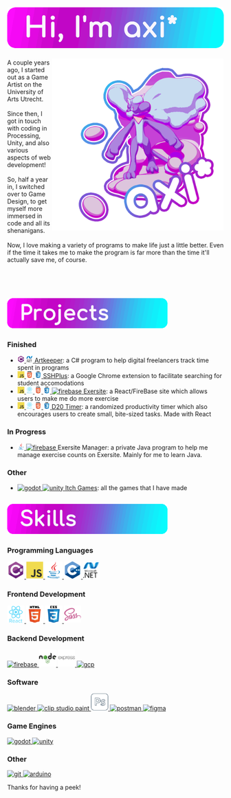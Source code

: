 <h1><img  alt="intro" src="https://github.com/AxiDragon/AxiDragon/blob/main/img/intro.gif"></h1>
<img align="right" alt="axi" src="https://github.com/AxiDragon/AxiDragon/blob/main/img/axi.gif"
 height="400">
<p>A couple years ago, I started out as a Game Artist on the University of Arts Utrecht.<br><br>
  Since then, I got in touch with coding in Processing, Unity, and also various aspects of web development!<br><br>
  So, half a year in, I switched over to Game Design, to get myself more immersed in code and all its
  shenanigans.<br><br>
  Now, I love making a variety of programs to make life just a little better. Even if the time it takes me to make
  the
  program is far more than the time it'll actually save me, of course.<br><br><br><br></p>

<h2><img  alt="projects" src="https://github.com/AxiDragon/AxiDragon/blob/main/img/projects.gif" height="70"></h2>
  <h3>Finished</h3>
  <ul>
    <li>
     <a href="https://www.w3schools.com/cs/" target="_blank" rel="noreferrer"> <img
  src="https://raw.githubusercontent.com/devicons/devicon/master/icons/csharp/csharp-original.svg" alt="csharp"
  width="16" height="16" /> </a>
     <a href="https://dotnet.microsoft.com/" target="_blank" rel="noreferrer"> <img
  src="https://raw.githubusercontent.com/devicons/devicon/master/icons/dot-net/dot-net-original-wordmark.svg"
  alt="dotnet" width="16" height="16" /> </a>
     <a href="https://github.com/AxiDragon/Artkeeper" target="_blank" rel="noreferrer">Artkeeper</a>: a C# program to help digital freelancers track time spent in programs
    </li>
    <li>
               <a href="https://developer.mozilla.org/en-US/docs/Web/JavaScript" target="_blank" rel="noreferrer"> <img
  src="https://raw.githubusercontent.com/devicons/devicon/master/icons/javascript/javascript-original.svg"
  alt="javascript" width="16" height="16" /> </a>
<a href="https://www.w3.org/html/" target="_blank" rel="noreferrer"> <img
  src="https://raw.githubusercontent.com/devicons/devicon/master/icons/html5/html5-original-wordmark.svg"
  alt="html5" width="16" height="16" /> </a>
<a href="https://www.w3schools.com/css/" target="_blank" rel="noreferrer"> <img
  src="https://raw.githubusercontent.com/devicons/devicon/master/icons/css3/css3-original-wordmark.svg" alt="css3"
  width="16" height="16" /> </a>
     <a href="https://github.com/AxiDragon/SSHPlus" target="_blank" rel="noreferrer">SSHPlus</a>: a Google Chrome extension to facilitate searching for student accomodations</li>
    <li>
     <a href="https://developer.mozilla.org/en-US/docs/Web/JavaScript" target="_blank" rel="noreferrer"> <img
  src="https://raw.githubusercontent.com/devicons/devicon/master/icons/javascript/javascript-original.svg"
  alt="javascript" width="16" height="16" /> </a>
     <a href="https://reactjs.org/" target="_blank" rel="noreferrer"> <img
  src="https://raw.githubusercontent.com/devicons/devicon/master/icons/react/react-original-wordmark.svg"
  alt="react" width="16" height="16" /> </a>
<a href="https://www.w3.org/html/" target="_blank" rel="noreferrer"> <img
  src="https://raw.githubusercontent.com/devicons/devicon/master/icons/html5/html5-original-wordmark.svg"
  alt="html5" width="16" height="16" /> </a>
<a href="https://www.w3schools.com/css/" target="_blank" rel="noreferrer"> <img
  src="https://raw.githubusercontent.com/devicons/devicon/master/icons/css3/css3-original-wordmark.svg" alt="css3"
  width="16" height="16" /> </a>
     <a href="https://firebase.google.com/" target="_blank" rel="noreferrer"> <img
  src="https://www.vectorlogo.zone/logos/firebase/firebase-icon.svg" alt="firebase" width="16" height="16" />
</a>
     <a href="https://axidragon.github.io/exersite/" target="_blank" rel="noreferrer">Exersite</a>: a React/FireBase site which allows users to make me do more exercise</li>
    <li>
          <a href="https://developer.mozilla.org/en-US/docs/Web/JavaScript" target="_blank" rel="noreferrer"> <img
  src="https://raw.githubusercontent.com/devicons/devicon/master/icons/javascript/javascript-original.svg"
  alt="javascript" width="16" height="16" /> </a>
     <a href="https://reactjs.org/" target="_blank" rel="noreferrer"> <img
  src="https://raw.githubusercontent.com/devicons/devicon/master/icons/react/react-original-wordmark.svg"
  alt="react" width="16" height="16" /> </a>
<a href="https://www.w3.org/html/" target="_blank" rel="noreferrer"> <img
  src="https://raw.githubusercontent.com/devicons/devicon/master/icons/html5/html5-original-wordmark.svg"
  alt="html5" width="16" height="16" /> </a>
<a href="https://www.w3schools.com/css/" target="_blank" rel="noreferrer"> <img
  src="https://raw.githubusercontent.com/devicons/devicon/master/icons/css3/css3-original-wordmark.svg" alt="css3"
  width="16" height="16" /> </a>
     <a href="https://axidragon.github.io/d20-timer/" target="_blank" rel="noreferrer">D20 Timer</a>: a randomized productivity timer which also encourages users to create small, bite-sized tasks. Made with React</li>
  </ul>

  <h3>In Progress</h3>
  <ul>
   <li>
    <a href="https://www.java.com" target="_blank" rel="noreferrer">
 <img src="https://raw.githubusercontent.com/devicons/devicon/master/icons/java/java-original.svg" alt="java"
  width="16" height="16" /> </a>
         <a href="https://firebase.google.com/" target="_blank" rel="noreferrer"> <img
  src="https://www.vectorlogo.zone/logos/firebase/firebase-icon.svg" alt="firebase" width="16" height="16" />
</a>
    Exersite Manager: a private Java program to help me manage exercise counts on Exersite. Mainly for me to learn Java.</li>
  </ul>
  <h3>Other</h3>
  <ul>
    <li>
     <a href="https://godotengine.org/" target="_blank" rel="noreferrer"> <img
  src="https://www.vectorlogo.zone/logos/godotengine/godotengine-icon.svg" alt="godot" width="16" height="16" />
</a>
<a href="https://unity.com/" target="_blank" rel="noreferrer"> <img
  src="https://www.vectorlogo.zone/logos/unity3d/unity3d-icon.svg" alt="unity" width="16" height="16" /> </a>
     <a href="https://axidreamdragon.itch.io/" target="_blank" rel="noreferrer">Itch Games</a>: all the games that I have made
    </li>
  </ul>

<h2><img  alt="skills" src="https://github.com/AxiDragon/AxiDragon/blob/main/img/skills.gif" height="70"></h2>
<h3>Programming Languages</h3>
<a href="https://www.w3schools.com/cs/" target="_blank" rel="noreferrer"> <img
  src="https://raw.githubusercontent.com/devicons/devicon/master/icons/csharp/csharp-original.svg" alt="csharp"
  width="40" height="40" /> </a>
<a href="https://developer.mozilla.org/en-US/docs/Web/JavaScript" target="_blank" rel="noreferrer"> <img
  src="https://raw.githubusercontent.com/devicons/devicon/master/icons/javascript/javascript-original.svg"
  alt="javascript" width="40" height="40" /> </a>
<a href="https://www.java.com" target="_blank" rel="noreferrer">
 <img src="https://raw.githubusercontent.com/devicons/devicon/master/icons/java/java-original.svg" alt="java"
  width="40" height="40" /> </a>
<a href="https://www.w3schools.com/cpp/" target="40_blank" rel="noreferrer">
 <img src="https://raw.githubusercontent.com/devicons/devicon/master/icons/cplusplus/cplusplus-original.svg"
  alt="cplusplus" width="40" height="40" /> </a>
<a href="https://dotnet.microsoft.com/" target="_blank" rel="noreferrer"> <img
  src="https://raw.githubusercontent.com/devicons/devicon/master/icons/dot-net/dot-net-original-wordmark.svg"
  alt="dotnet" width="40" height="40" /> </a>

<h3>Frontend Development</h3>
<a href="https://reactjs.org/" target="_blank" rel="noreferrer"> <img
  src="https://raw.githubusercontent.com/devicons/devicon/master/icons/react/react-original-wordmark.svg"
  alt="react" width="40" height="40" /> </a>
<a href="https://www.w3.org/html/" target="_blank" rel="noreferrer"> <img
  src="https://raw.githubusercontent.com/devicons/devicon/master/icons/html5/html5-original-wordmark.svg"
  alt="html5" width="40" height="40" /> </a>
<a href="https://www.w3schools.com/css/" target="_blank" rel="noreferrer"> <img
  src="https://raw.githubusercontent.com/devicons/devicon/master/icons/css3/css3-original-wordmark.svg" alt="css3"
  width="40" height="40" /> </a>
<a href="https://sass-lang.com" target="_blank" rel="noreferrer">
 <img src="https://raw.githubusercontent.com/devicons/devicon/master/icons/sass/sass-original.svg" alt="sass"
  width="40" height="40" /> </a>

<h3>Backend Development</h3>
<a href="https://firebase.google.com/" target="_blank" rel="noreferrer"> <img
  src="https://www.vectorlogo.zone/logos/firebase/firebase-icon.svg" alt="firebase" width="40" height="40" />
</a>
<a href="https://nodejs.org" target="_blank" rel="noreferrer"> <img
  src="https://raw.githubusercontent.com/devicons/devicon/master/icons/nodejs/nodejs-original-wordmark.svg"
  alt="nodejs" width="40" height="40" /> </a>
<a href="https://expressjs.com" target="_blank" rel="noreferrer"> <img
  src="https://raw.githubusercontent.com/devicons/devicon/master/icons/express/express-original-wordmark.svg"
  alt="express" width="40" height="40" /> </a>
<a href="https://cloud.google.com" target="_blank" rel="noreferrer"> <img
  src="https://www.vectorlogo.zone/logos/google_cloud/google_cloud-icon.svg" alt="gcp" width="40" height="40" />
</a>

<h3>Software</h3>
<a href="https://www.blender.org/" target="_blank" rel="noreferrer"> <img
  src="https://download.blender.org/branding/community/blender_community_badge_white.svg" alt="blender" width="40"
  height="40" /> </a>
<a href="https://www.clipstudio.net/en/" target="_blank" rel="noreferrer"> <img
  src="https://www.clipstudio.net/view/img/common/clipstudiopaint-icon.png" alt="clip studio paint" width="40"
  height="40" /> </a>
<a href="https://www.photoshop.com/en" target="_blank" rel="noreferrer"> <img
  src="https://raw.githubusercontent.com/devicons/devicon/master/icons/photoshop/photoshop-line.svg"
  alt="photoshop" width="40" height="40" /> </a>
<a href="https://postman.com" target="_blank" rel="noreferrer"> <img
  src="https://www.vectorlogo.zone/logos/getpostman/getpostman-icon.svg" alt="postman" width="40" height="40" />
</a>
<a href="https://www.figma.com/" target="_blank" rel="noreferrer"> <img
  src="https://www.vectorlogo.zone/logos/figma/figma-icon.svg" alt="figma" width="40" height="40" /> </a>

<h3>Game Engines</h3>
<a href="https://godotengine.org/" target="_blank" rel="noreferrer"> <img
  src="https://www.vectorlogo.zone/logos/godotengine/godotengine-icon.svg" alt="godot" width="40" height="40" />
</a>
<a href="https://unity.com/" target="_blank" rel="noreferrer"> <img
  src="https://www.vectorlogo.zone/logos/unity3d/unity3d-icon.svg" alt="unity" width="40" height="40" /> </a>

<h3>Other</h3>
<a href="https://git-scm.com/" target="_blank" rel="noreferrer"> <img
  src="https://www.vectorlogo.zone/logos/git-scm/git-scm-icon.svg" alt="git" width="40" height="40" /> </a>
<a href="https://www.arduino.cc/" target="_blank" rel="noreferrer"> <img
  src="https://cdn.worldvectorlogo.com/logos/arduino-1.svg" alt="arduino" width="40" height="40" /> </a>

<p>
   Thanks for having a peek!
</p>
